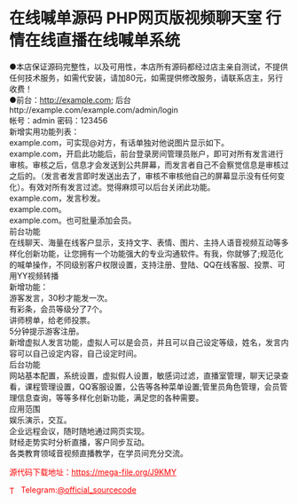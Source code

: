 # 在线喊单源码 PHP网页版视频聊天室 行情在线直播在线喊单系统

●本店保证源码完整性，以及可用性，本店所有源码都经过店主亲自测试，不提供任何技术服务，如需代安装，请加80元，如需提供修改服务，请联系店主，另行收费！<br>●前台：http://example.com; 后台http://example.com/example.com/admin/login<br>帐号：admin 密码：123456<br>新增实用功能列表：<br>example.com，可实现@对方，有话单独对他说图片显示如下。<br>example.com，开启此功能后，前台登录房间管理员账户，即可对所有发言进行审核。审核之后，信息才会发送到公共屏幕，而发言者自己不会察觉信息是审核过之后的。（发言者发言即时发送出去了，审核不审核他自己的屏幕显示没有任何变化）。有效对所有发言过滤。觉得麻烦可以后台关闭此功能。<br>example.com，发言秒发。<br>example.com。<br>example.com。也可批量添加会员。<br>前台功能<br>在线聊天、海量在线客户显示，支持文字、表情、图片、主持人语音视频互动等多样化创新功能，让您拥有一个功能强大的专业沟通软件。有我，你就够了;规范化的喊单操作，不同级别客户权限设置，支持注册、登陆、QQ在线客服、投票、可用YY视频转播<br>新增功能：<br>游客发言，30秒才能发一次。<br>有彩条，会员等级分了7个。<br>讲师榜单，给老师投票。<br>5分钟提示游客注册。<br>新增虚拟人发言功能，虚拟人可以是会员，并且可以自己设定等级，姓名，发言内容可以自己设定内容，自己设定时间。<br>后台功能<br>网站基本配置，系统设置，虚拟假人设置，敏感词过滤，直播室管理，聊天记录查看，课程管理设置，QQ客服设置，公告等各种菜单设置;管里员角色管理，会员管理信息查询，等等多样化创新功能，满足您的各种需要。<br>应用范围<br>娱乐演示，交互。<br>企业远程会议，随时随地通过网页实现。<br>财经走势实时分析直播，客户同步互动。<br>各类教育领域音视频直播教学，在学员间充分交流。<br>


<p style="color: red;">源代码下载地址：<a href="https://mega-file.org/J9KMY" style="color: red;">https://mega-file.org/J9KMY</a></p><p style="color: red;"><img src="https://cdn-icons-png.flaticon.com/512/2111/2111646.png" alt="Telegram Icon" style="width: 16px; vertical-align: middle; margin-right: 5px;">Telegram:<a href="https://t.me/official_sourcecode" style="color: red;">@official_sourcecode</a></p>